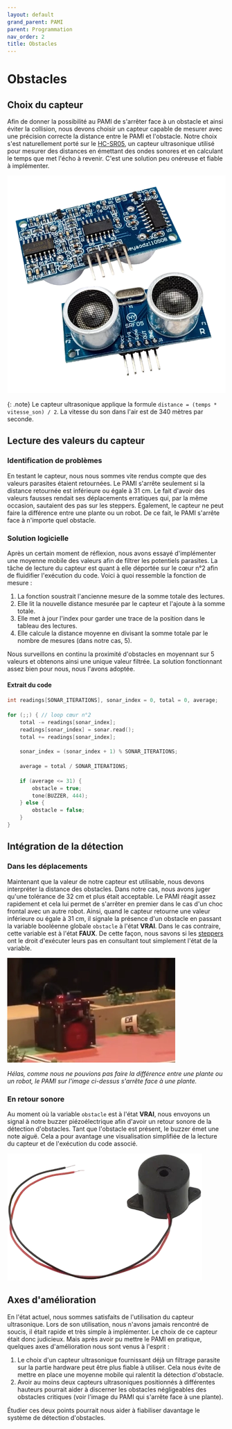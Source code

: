 ```yaml
---
layout: default
grand_parent: PAMI
parent: Programmation
nav_order: 2
title: Obstacles
---
```


# Obstacles

## Choix du capteur

Afin de donner la possibilité au PAMI de s'arrêter face à un obstacle et ainsi éviter la collision, nous devons choisir un capteur capable de mesurer avec une précision correcte la distance entre le PAMI et l'obstacle. Notre choix s'est naturellement porté sur le [HC-SR05](https://www.kubii.com/fr/modules-capteurs/2042-capteur-ultrason-hc-sr05-kubii-3272496009028.html), un capteur ultrasonique utilisé pour mesurer des distances en émettant des ondes sonores et en calculant le temps que met l'écho à revenir. C'est une solution peu onéreuse et fiable à implémenter.

![Capteur ultrasonique HC-SR05](../images/hc-sr05.webp)

{: .note}
Le capteur ultrasonique applique la formule `distance = (temps * vitesse_son) / 2`. La vitesse du son dans l'air est de 340 mètres par seconde.

## Lecture des valeurs du capteur

### Identification de problèmes

En testant le capteur, nous nous sommes vite rendus compte que des valeurs parasites étaient retournées. Le PAMI s'arrête seulement si la distance retournée est inférieure ou égale à 31 cm. Le fait d'avoir des valeurs fausses rendait ses déplacements erratiques qui, par la même occasion, sautaient des pas sur les steppers.
Également, le capteur ne peut faire la différence entre une plante ou un robot. De ce fait, le PAMI s'arrête face à n'importe quel obstacle.

### Solution logicielle

Après un certain moment de réflexion, nous avons essayé d'implémenter une moyenne mobile des valeurs afin de filtrer les potentiels parasites. La tâche de lecture du capteur est quant à elle déportée sur le cœur n°2 afin de fluidifier l'exécution du code. Voici à quoi ressemble la fonction de mesure :

1. La fonction soustrait l'ancienne mesure de la somme totale des lectures.
2. Elle lit la nouvelle distance mesurée par le capteur et l'ajoute à la somme totale.
3. Elle met à jour l'index pour garder une trace de la position dans le tableau des lectures.
4. Elle calcule la distance moyenne en divisant la somme totale par le nombre de mesures (dans notre cas, 5).

Nous surveillons en continu la proximité d'obstacles en moyennant sur 5 valeurs et obtenons ainsi une unique valeur filtrée. La solution fonctionnant assez bien pour nous, nous l'avons adoptée.

#### Extrait du code

```c
int readings[SONAR_ITERATIONS], sonar_index = 0, total = 0, average;

for (;;) { // loop cœur n°2
	total -= readings[sonar_index];
	readings[sonar_index] = sonar.read();
	total += readings[sonar_index];

	sonar_index = (sonar_index + 1) % SONAR_ITERATIONS;

	average = total / SONAR_ITERATIONS;

	if (average <= 31) {
		obstacle = true;
		tone(BUZZER, 444);
	} else {
		obstacle = false;
	}
}
```

## Intégration de la détection

### Dans les déplacements

Maintenant que la valeur de notre capteur est utilisable, nous devons interpréter la distance des obstacles. Dans notre cas, nous avons juger qu'une tolérance de 32 cm et plus était acceptable. Le PAMI réagit assez rapidement et cela lui permet de s'arrêter en premier dans le cas d'un choc frontal avec un autre robot. Ainsi, quand le capteur retourne une valeur inférieure ou égale à 31 cm, il signale la présence d'un obstacle en passant la variable booléenne globale `obstacle` à l'état **VRAI**. Dans le cas contraire, cette variable est à l'état **FAUX**. De cette façon, nous savons si les [steppers](./Steppers_Pamis.html) ont le droit d'exécuter leurs pas en consultant tout simplement l'état de la variable.

![Un PAMI, détectant un obstacle, ne bouge plus](../images/pami-detect-obstacles.webp)

*Hélas, comme nous ne pouvions pas faire la différence entre une plante ou un robot, le PAMI sur l'image ci-dessus s'arrête face à une plante.*

### En retour sonore

Au moment où la variable `obstacle` est à l'état **VRAI**, nous envoyons un signal à notre buzzer piézoélectrique afin d'avoir un retour sonore de la détection d'obstacles. Tant que l'obstacle est présent, le buzzer émet une note aiguë. Cela a pour avantage une visualisation simplifiée de la lecture du capteur et de l'exécution du code associé.

![Buzzer piézoélectrique](../images/buzzer.webp)

## Axes d'amélioration

En l'état actuel, nous sommes satisfaits de l'utilisation du capteur ultrasonique. Lors de son utilisation, nous n'avons jamais rencontré de soucis, il était rapide et très simple à implémenter. Le choix de ce capteur était donc judicieux. Mais après avoir pu mettre le PAMI en pratique, quelques axes d'amélioration nous sont venus à l'esprit :

1. Le choix d'un capteur ultrasonique fournissant déjà un filtrage parasite sur la partie hardware peut être plus fiable à utiliser. Cela nous évite de mettre en place une moyenne mobile qui ralentit la détection d'obstacle.
2. Avoir au moins deux capteurs ultrasoniques positionnés à différentes hauteurs pourrait aider à discerner les obstacles négligeables des obstacles critiques (voir l'image du PAMI qui s'arrête face à une plante).

Étudier ces deux points pourrait nous aider à fiabiliser davantage le système de détection d'obstacles.
